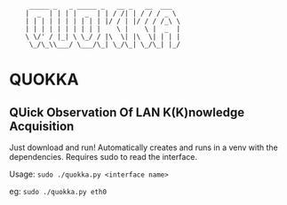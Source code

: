 ```
     _____ _   _ _____ _   __ _   __  ___
    |  _  | | | |  _  | | / /| | / / / _ \
    | | | | | | | | | | |/ / | |/ / / /_\ \
    | | | | | | | | | |    \ |    \ |  _  |
    \ \/' / |_| \ \_/ / |\  \| |\  \| | | |
     \_/\_\\___/ \___/\_| \_/\_| \_/\_| |_/
```
# QUOKKA
## QUick Observation Of LAN K(K)nowledge Acquisition
Just download and run! Automatically creates and runs in a venv with the dependencies. Requires sudo to read the interface.

Usage:
```sudo ./quokka.py <interface name>```

eg:
```sudo ./quokka.py eth0```
